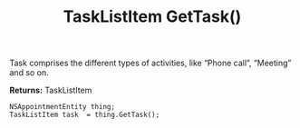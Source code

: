 ﻿---
uid: crmscript_ref_NSAppointmentEntity_GetTask
title: TaskListItem GetTask()
intellisense: NSAppointmentEntity.GetTask
keywords: NSAppointmentEntity, GetTask
so.topic: reference
---

Task comprises the different types of activities, like “Phone call”, “Meeting” and so on.

**Returns:** TaskListItem


```crmscript
NSAppointmentEntity thing;
TaskListItem task  = thing.GetTask();
```


